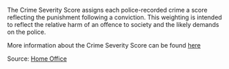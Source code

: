 The Crime Severity Score assigns each police-recorded crime a score reflecting the punishment following a conviction. This weighting is intended to reflect the relative harm of an offence to society and the likely demands on the police.

More information about the Crime Severity Score can be found <a href="https://www.ons.gov.uk/peoplepopulationandcommunity/crimeandjustice/articles/researchoutputsdevelopingacrimeseverityscoreforenglandandwalesusingdataoncrimesrecordedbythepolice/2016-11-29" target="_blank">here</a>

Source: <a href="https://www.ons.gov.uk/peoplepopulationandcommunity/crimeandjustice/datasets/crimeseverityscoreexperimentalstatistics" target="_blank">Home Office</a>



